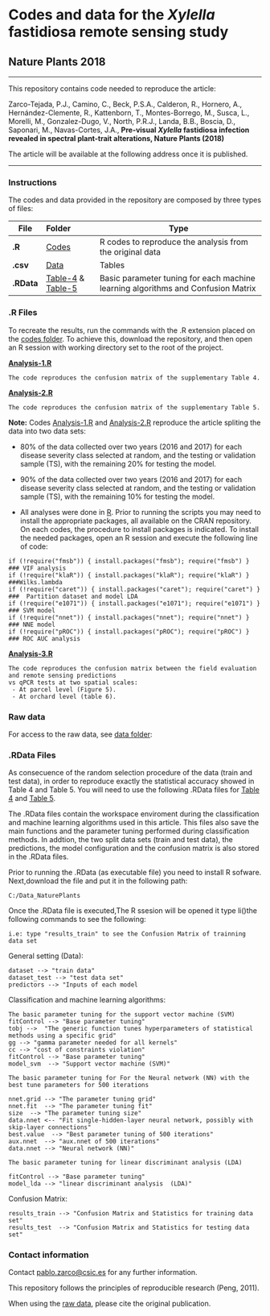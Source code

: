 # Codes and data for the <i>Xylella</i> fastidiosa remote sensing study
## Nature Plants 2018 
___
This repository contains code needed to reproduce the article:

Zarco-Tejada, P.J., Camino, C., Beck, P.S.A., Calderon, R., Hornero, A., Hernández-Clemente, R., Kattenborn, T., Montes-Borrego, M., Susca, L., Morelli, M., Gonzalez-Dugo, V., North, P.R.J., Landa, B.B., Boscia, D., Saponari, M., Navas-Cortes, J.A., <b>Pre-visual <i>Xylella</i> fastidiosa infection revealed in spectral plant-trait alterations, Nature Plants (2018)</b>

The article will be available at the following address once it is published.
___

### Instructions

The codes and data provided in the repository are composed by three types of files:
 
| File | Folder | Type |
| ------------- |:-------------| -----|
| **.R** | [Codes](https://github.com/Quantalab/Xf-NPlants-2018/tree/master/codes) | R codes to reproduce the analysis from the original data |
| **.csv** | [Data](https://github.com/Quantalab/Xf-NPlants-2018/tree/master/Data) | Tables |
| **.RData** | [Table-4](https://github.com/Quantalab/Xf-NPlants-2018/tree/master/Table_4) & [Table-5](https://github.com/Quantalab/Xf-NPlants-2018/tree/master/Table_5) | Basic parameter tuning for each machine learning algorithms and Confusion Matrix|

### .R Files

To recreate the results, run the commands with the .R extension placed on the [codes folder](https://github.com/Quantalab/Xf-NPlants-2018/tree/master/codes). To achieve this, download the repository, and then open an R session with working directory set to the root of the project.

<b>[Analysis-1.R](https://github.com/Quantalab/Xf-NPlants-2018/blob/master/codes/Analysis1.R) </b>
<br/> 
```
The code reproduces the confusion matrix of the supplementary Table 4.
```
<b>[Analysis-2.R](https://github.com/Quantalab/Xf-NPlants-2018/blob/master/codes/Analysis2.R) </b><br/>

```
The code reproduces the confusion matrix of the supplementary Table 5.
```
<b>Note:</b> Codes [Analysis-1.R](https://github.com/Quantalab/Xf-NPlants-2018/blob/master/codes/Analysis1.R) and [Analysis-2.R](https://github.com/Quantalab/Xf-NPlants-2018/blob/master/codes/Analysis2.R) reproduce the article spliting the data into two data sets:
<br>
 - 80% of the data collected over two years (2016 and 2017) for each disease severity class selected at random, and the testing or validation sample (TS), with the remaining 20% for testing  the model.

 - 90% of the data collected over two years (2016 and 2017) for each disease severity class selected at random, and the testing or validation sample (TS), with the remaining 10% for testing  the model.
 
 - All analyses were done in [R](https://cran.r-project.org/). Prior to running the scripts you may need to install the appropriate packages, all available on the CRAN repository. On each codes, the procedure to install packages is indicated. To install the needed packages, open an R session and execute the following line of code:
 
```
if (!require("fmsb")) { install.packages("fmsb"); require("fmsb") }  ### VIF analysis
if (!require("klaR")) { install.packages("klaR"); require("klaR") }  ###Wilks.lambda
if (!require("caret")) { install.packages("caret"); require("caret") }  ###  Partition dataset and model LDA
if (!require("e1071")) { install.packages("e1071"); require("e1071") }  ### SVM model
if (!require("nnet")) { install.packages("nnet"); require("nnet") }  ### NNE model
if (!require("pROC")) { install.packages("pROC"); require("pROC") }  ### ROC AUC analysis
```
<b>[Analysis-3.R](https://github.com/Quantalab/Xf-NPlants-2018/blob/master/codes/Analysis3.R)</b><br/>

```
The code reproduces the confusion matrix between the field evaluation and remote sensing predictions 
vs qPCR tests at two spatial scales:
 - At parcel level (Figure 5).
 - At orchard level (table 6).
```
### Raw data

For access to the raw data, see [data folder](https://github.com/Quantalab/Xf-NPlants-2018/tree/master/Data):</b>

### .RData Files

As consecuence of the random selection procedure of the data (train and test data), in order to reproduce exactly the statistical accuracy showed in Table 4 and Table 5. You will need to use the following .RData files for [Table 4](https://github.com/Quantalab/Xf-NPlants-2018/tree/master/Table_4) and [Table 5](https://github.com/Quantalab/Xf-NPlants-2018/tree/master/Table_4). 

The .RData files contain the workspace enviroment during the classification and machine learning algorithms used in this article. This files also save the main functions and the parameter tuning performed during classification methods. In addtion, the two split data sets (train and test data), the predictions, the model configuration and the confusion matrix is also stored in the .RData files.

Prior to running the .RData (as executable file)  you need to install R sofware. Next,download the file and put it in the following path:
```
C:/Data_NaturePlants
```
Once the .RData file is executed,The R ssesion will be opened it type li()the following  commands to see the following:
````
i.e: type "results_train" to see the Confusion Matrix of trainning data set
````
General setting (Data):
````
dataset --> "train data"
dataset_test --> "test data set"
predictors --> "Inputs of each model
````
Classification and machine learning algorithms:
````
The basic parameter tuning for the support vector machine (SVM)
fitControl --> "Base parameter tuning"
tobj -->  "The generic function tunes hyperparameters of statistical methods using a specific grid" 
gg --> "gamma parameter needed for all kernels" 
cc --> "cost of constraints violation"
fitControl --> "Base parameter tuning"
model_svm  --> "Support vector machine (SVM)"

The basic parameter tuning for For the Neural network (NN) with the best tune parameters for 500 iterations

nnet.grid --> "The parameter tuning grid"
nnet.fit  --> "The parameter tuning fit"
size  --> "The parameter tuning size"
data.nnet <-- "Fit single-hidden-layer neural network, possibly with skip-layer connections"
best.value  --> "Best parameter tuning of 500 iterations"
aux.nnet  --> "aux.nnet of 500 iterations"
data.nnet --> "Neural network (NN)"

The basic parameter tuning for linear discriminant analysis (LDA)

fitControl --> "Base parameter tuning"
model_lda --> "linear discriminant analysis  (LDA)"
````
Confusion Matrix:
````
results_train --> "Confusion Matrix and Statistics for training data set"
results_test  --> "Confusion Matrix and Statistics for testing data set"
````

### Contact information

Contact pablo.zarco@csic.es for any further information.

This repository follows the principles of reproducible research (Peng, 2011).

When using the [raw data](https://github.com/Quantalab/Xf-NPlants-2018/tree/master/Data), please cite the original publication.
